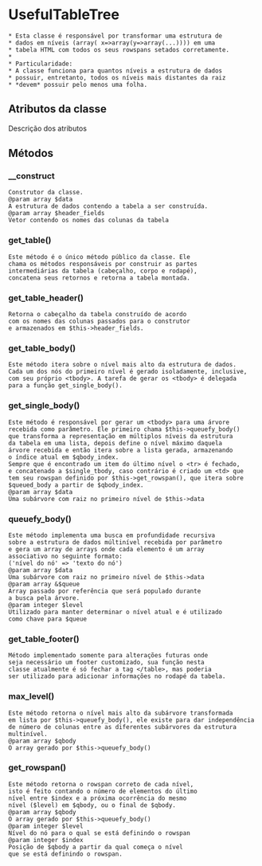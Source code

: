 # UsefulTableTree
    * Esta classe é responsável por transformar uma estrutura de
    * dados em níveis (array( x=>array(y=>array(...)))) em uma
    * tabela HTML com todos os seus rowspans setados corretamente.
    * 
    * Particularidade:
    * A classe funciona para quantos níveis a estrutura de dados
    * possuir, entretanto, todos os níveis mais distantes da raiz
    * *devem* possuir pelo menos uma folha.

## Atributos da classe
Descrição dos atributos

## Métodos
### __construct
    Construtor da classe.
    @param array $data
    A estrutura de dados contendo a tabela a ser construída.
    @param array $header_fields
    Vetor contendo os nomes das colunas da tabela

### get\_table()
    Este método é o único método público da classe. Ele
    chama os métodos responsáveis por construir as partes
    intermediárias da tabela (cabeçalho, corpo e rodapé),
    concatena seus retornos e retorna a tabela montada.

### get\_table\_header()
    Retorna o cabeçalho da tabela construído de acordo
    com os nomes das colunas passados para o construtor
    e armazenados em $this->header_fields.

### get\_table\_body()
    Este método itera sobre o nível mais alto da estrutura de dados.
    Cada um dos nós do primeiro nível é gerado isoladamente, inclusive,
    com seu próprio <tbody>. A tarefa de gerar os <tbody> é delegada
    para a função get_single_body().

### get\_single\_body()
    Este método é responsável por gerar um <tbody> para uma árvore
    recebida como parâmetro. Ele primeiro chama $this->queuefy_body()
    que transforma a representação em múltiplos níveis da estrutura
    da tabela em uma lista, depois define o nível máximo daquela
    árvore recebida e então itera sobre a lista gerada, armazenando
    o índice atual em $qbody_index.
    Sempre que é encontrado um item do último nível o <tr> é fechado,
    e concatenado a $single_tbody, caso contrário é criado um <td> que
    tem seu rowspan definido por $this->get_rowspan(), que itera sobre
    $queued_body a partir de $qbody_index.
    @param array $data
    Uma subárvore com raiz no primeiro nível de $this->data

### queuefy\_body()
    Este método implementa uma busca em profundidade recursiva
    sobre a estrutura de dados múltinível recebida por parâmetro
    e gera um array de arrays onde cada elemento é um array
    associativo no seguinte formato:
    ('nível do nó' => 'texto do nó')
    @param array $data
    Uma subárvore com raiz no primeiro nível de $this->data
    @param array &$queue
    Array passado por referência que será populado durante
    a busca pela árvore.
    @param integer $level
    Utilizado para manter determinar o nível atual e é utilizado
    como chave para $queue 

### get\_table\_footer()
    Método implementado somente para alterações futuras onde
    seja necessário um footer customizado, sua função nesta
    classe atualmente é só fechar a tag </table>, mas poderia
    ser utilizado para adicionar informações no rodapé da tabela.

### max\_level()
    Este método retorna o nível mais alto da subárvore transformada
    em lista por $this->queuefy_body(), ele existe para dar independência
    de número de colunas entre as diferentes subárvores da estrutura
    multinível.
    @param array $qbody
    O array gerado por $this->queuefy_body()

### get\_rowspan()
    Este método retorna o rowspan correto de cada nível,
    isto é feito contando o número de elementos do último
    nível entre $index e a próxima ocorrência do mesmo
    nível ($level) em $qbody, ou o final de $qbody.
    @param array $qbody
    O array gerado por $this->queuefy_body()
    @param integer $level
    Nível do nó para o qual se está definindo o rowspan
    @param integer $index
    Posição de $qbody a partir da qual começa o nível
    que se está definindo o rowspan.
